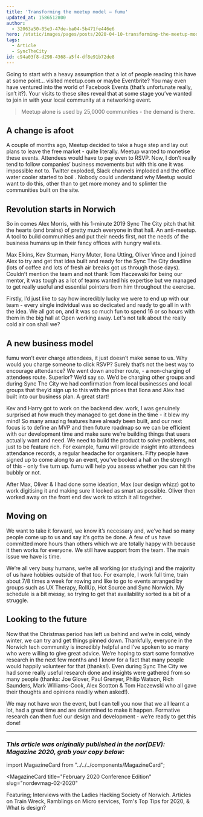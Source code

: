```yaml
---
title: 'Transforming the meetup model – fumu'
updated_at: 1586512800
author:
  - 32063a50-85e3-47de-ba04-5b471fe446e6
hero: /static/images/pages/posts/2020-04-10-transforming-the-meetup-model-fumu/hero.jpg
tags:
  - Article
  - SyncTheCity
id: c94a03f8-d298-4368-a5f4-df8e91b72de8
---
```

Going to start with a heavy assumption that a lot of people reading this have at some point… visited meetup.com or maybe Eventbrite? You may even have ventured into the world of Facebook Events (that’s unfortunate really, isn’t it?). Your visits to these sites reveal that at some stage you’ve  wanted to join in with your local community at a networking event.

> Meetup alone is used by 25,0000 communities - the demand is there.

## A change is afoot

A couple of months ago, Meetup decided to take a huge step and lay out plans to leave the free market - quite literally. Meetup wanted to monetise these events.  Attendees would have to pay even to RSVP.  Now, I don’t really tend to follow companies’ business movements but with this one it was impossible not to. Twitter exploded, Slack channels imploded and the office water cooler started to boil . Nobody could understand why Meetup would want to do this, other than to get more money and to splinter the communities built on the site.

## Revolution starts in Norwich

So in comes Alex Morris, with his 1-minute 2019 Sync The City pitch that hit the hearts (and brains) of pretty much everyone in that hall. An anti-meetup. A tool to build communities and put their needs first, not the needs of the business humans up in their fancy offices with hungry wallets.

Max Elkins, Kev Sturman, Harry Muter, Ilona Utting, Oliver Vince and I joined Alex to try and get that idea built and ready for the Sync The City deadline (lots of coffee and lots of fresh air breaks got us through those days). Couldn’t mention the team and not thank Tom Haczewski for being our mentor, it was tough as a lot of teams wanted his expertise but we managed to get really useful and essential pointers from him throughout the exercise.

Firstly, I’d just like to say how incredibly lucky we were to end up with our team - every single individual was so dedicated and ready to go all in with the idea. We all got on, and it was so much fun to spend 16 or so hours with them in the big hall at Open working away. Let's not talk about the really cold air con shall we?

## A new business model

fumu won’t ever charge attendees, it just doesn’t make sense to us. Why would you charge someone to click RSVP? Surely that’s not the best way to encourage attendance? We went down another route, - a non-charging of attendees route. Superior? We’d say so. We’d be charging other groups and during Sync The City we had confirmation from local businesses and local groups that they’d sign up to this with the prices that Ilona and Alex had built into our business plan. A great start!

Kev and Harry got to work on the backend dev. work, I was genuinely surprised at how much they managed to get done in the time - it blew my mind! So many amazing features have already been built, and our next focus is to define an MVP and then future roadmap so we can be efficient with our development time and make sure we’re building things that users actually want and need. We need to build the product to solve problems, not just to be feature rich. For example, fumu will provide insight into attendees attendance records, a regular headache for organisers. Fifty people have signed up to come along to an event, you’ve booked a hall on the strength of this - only five turn up. fumu will help you assess whether you can hit the bubbly or not.

After Max, Oliver & I had done some ideation, Max (our design whizz) got to work digitising it and making sure it looked as smart as possible. Oliver then worked away on the front end dev work to stitch it all together.

## Moving on

We want to take it forward, we know it’s necessary and, we’ve had so many people come up to us and say it’s gotta be done. A few of us have committed more hours than others which we are totally happy with because it then works for everyone. We still have support from the team. The main issue we have is time.

We’re all very busy humans, we’re all working (or studying) and the majority of us have hobbies outside of that too. For example, I work full time, train about 7/8 times a week for rowing and like to go to events arranged by groups such as UX Therapy, RollUp, Hot Source and Sync Norwich. My schedule is a bit messy, so trying to get that availability sorted is a bit of a struggle.

## Looking to the future

Now that the Christmas period has left us behind and we’re in cold, windy winter, we can try and get things pinned down. Thankfully, everyone in the Norwich tech community is incredibly helpful and I’ve spoken to so many who were willing to give great advice. We’re hoping to start some formative research in the next few months and I know for a fact that many people would happily volunteer for that (thanks!). Even during Sync The City we had some really useful research done and insights were gathered from so many people (thanks: Joe Glover, Paul Grenyer, Philip Watson, Rich Saunders, Mark Williams-Cook, Alex Scotton & Tom Haczewski who all gave their thoughts and opinions readily when asked!).

We may not have won the event, but I can tell you now that we all learnt a lot, had a great time and are determined to make it happen. Formative research can then fuel our design and development - we’re ready to get this done!

***

### _This article was originally published in the nor(DEV): Magazine 2020, grab your copy below:_

import MagazineCard from "../../../components/MagazineCard";

<MagazineCard
  title="February 2020 Conference Edition"
  slug="nordevmag-02-2020"
>
  <p>
    Featuring; Interviews with the Ladies Hacking Society of
    Norwich. Articles on Train Wreck, Ramblings on Micro services,
    Tom's Top Tips for 2020, &amp; What is design?
  </p>
</MagazineCard>
